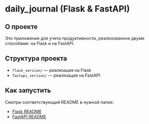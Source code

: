 # daily_journal (Flask & FastAPI)

## О проекте
Это приложение для учета продуктивности, реализованное двумя способами: на Flask и на FastAPI.

## Структура проекта
- `flask_version/` — реализация на Flask
- `fastapi_version/` — реализация на FastAPI

## Как запустить
Смотри соответствующий README в нужной папке:
- [Flask README](./flask_version/README.md)
- [FastAPI README](./fastapi_version/README.md)